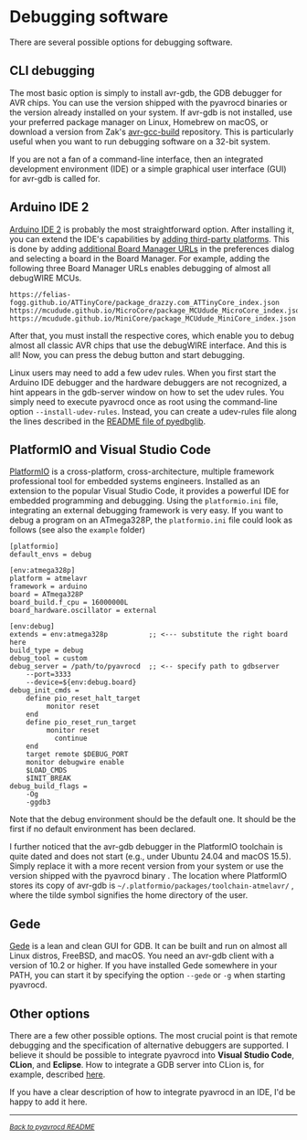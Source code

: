# Debugging software

There are several possible options for debugging software. 

## CLI debugging

The most basic option is simply to install avr-gdb, the GDB debugger for AVR chips. You can use the version shipped with the pyavrocd binaries or the version already installed on your system. If avr-gdb is not installed, use your preferred package manager on Linux, Homebrew on macOS, or download a version from Zak's [avr-gcc-build](https://github.com/ZakKemble/avr-gcc-build) repository. This is particularly useful when you want to run debugging software on a 32-bit system.

If you are not a fan of a command-line interface, then an integrated development environment (IDE) or a simple graphical user interface (GUI) for avr-gdb is called for.

## Arduino IDE 2

[Arduino IDE 2](https://docs.arduino.cc/software/ide-v2/tutorials/getting-started/ide-v2-downloading-and-installing/) is probably the most straightforward option. After installing it, you can extend the IDE's capabilities by [adding third-party platforms](https://support.arduino.cc/hc/en-us/articles/360016466340-Add-third-party-platforms-to-the-Boards-Manager-in-Arduino-IDE). This is done by adding [additional Board Manager URLs](https://support.arduino.cc/hc/en-us/articles/360016466340-Add-third-party-platforms-to-the-Boards-Manager-in-Arduino-IDE) in the preferences dialog and selecting a board in the Board Manager. For example, adding the following three Board Manager URLs enables debugging of almost all debugWIRE MCUs.

```
https://felias-fogg.github.io/ATTinyCore/package_drazzy.com_ATTinyCore_index.json
https://mcudude.github.io/MicroCore/package_MCUdude_MicroCore_index.json
https://mcudude.github.io/MiniCore/package_MCUdude_MiniCore_index.json
```

After that, you must install the respective cores, which enable you to debug almost all classic AVR chips that use the debugWIRE interface. And this is all! Now, you can press the debug button and start debugging. 

Linux users may need to add a few udev rules. When you first start the Arduino IDE debugger and the hardware debuggers are not recognized, a hint appears in the gdb-server window on how to set the udev rules. You simply need to execute pyavrocd once as root using the command-line option `--install-udev-rules`. Instead, you can create a udev-rules file along the lines described in the [README file of pyedbglib](https://github.com/microchip-pic-avr-tools/pyedbglib/blob/main/README.md).

## PlatformIO and Visual Studio Code

[PlatformIO](https://platformio.org) is a cross-platform, cross-architecture, multiple framework professional tool for embedded systems engineers. Installed as an extension to the popular Visual Studio Code, it provides a powerful IDE for embedded programming and debugging. Using the `platformio.ini` file, integrating an external debugging framework is very easy. If you want to debug a program on an ATmega328P, the `platformio.ini` file could look as follows (see also the `example` folder)

```
[platformio]
default_envs = debug

[env:atmega328p]
platform = atmelavr
framework = arduino
board = ATmega328P
board_build.f_cpu = 16000000L
board_hardware.oscillator = external

[env:debug]
extends = env:atmega328p          ;; <--- substitute the right board here
build_type = debug
debug_tool = custom
debug_server = /path/to/pyavrocd  ;; <-- specify path to gdbserver
    --port=3333
    --device=${env:debug.board}
debug_init_cmds =
    define pio_reset_halt_target
         monitor reset
    end
    define pio_reset_run_target
         monitor reset
	       continue
    end
    target remote $DEBUG_PORT
    monitor debugwire enable
    $LOAD_CMDS
    $INIT_BREAK
debug_build_flags =
    -Og
    -ggdb3
```

Note that the debug environment should be the default one. It should be the first if no default environment has been declared.

I further noticed that the avr-gdb debugger in the PlatformIO toolchain is quite dated and does not start (e.g., under Ubuntu 24.04 and macOS 15.5). Simply replace it with a more recent version from your system or use the version shipped with the pyavrocd binary . The location where PlatformIO stores its copy of avr-gdb is `~/.platformio/packages/toolchain-atmelavr/` , where the tilde symbol signifies the home directory of the user.

## Gede

[Gede](https://github.com/jhn98032/gede) is a lean and clean GUI for GDB. It can be built and run on almost all Linux distros, FreeBSD, and macOS. You need an avr-gdb client with a version of 10.2 or higher. If you have installed Gede somewhere in your PATH, you can start it by specifying the option `--gede` or `-g` when starting pyavrocd.

## Other options

There are a few other possible options. The most crucial point is that remote debugging and the specification of alternative debuggers are supported. I believe it should be possible to integrate pyavrocd into **Visual Studio Code**, **CLion**, and **Eclipse**. How to integrate a GDB server into CLion is, for example, described [here](https://bloom.oscillate.io/docs/clion-debugging-setup). 

If you have a clear description of how to integrate pyavrocd in an IDE, I'd be happy to add it here.

------

[<small><i>Back to pyavrocd README</i></small>](https://github.com/felias-fogg/pyavrocd/blob/main/README.md)

